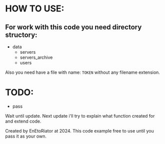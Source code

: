 # HOW TO USE:
## For work with this code you need directory structory:
- data
  - servers
  - servers_archive
  - users

Also you need have a file with name: `TOKEN` without any filename extension.

# TODO:
- pass

Wait until update. Next update i'll try to explain what function created for and extend code.

Created by EnEtoRiator at 2024. This code example free to use until you pass it as your own.
